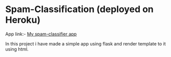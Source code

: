 # Spam-Classification (deployed on Heroku)

App link:- [My spam-classifier app](https://app-spam-classification.herokuapp.com/)

In this project i have made a simple app using flask and render template to it using html.
